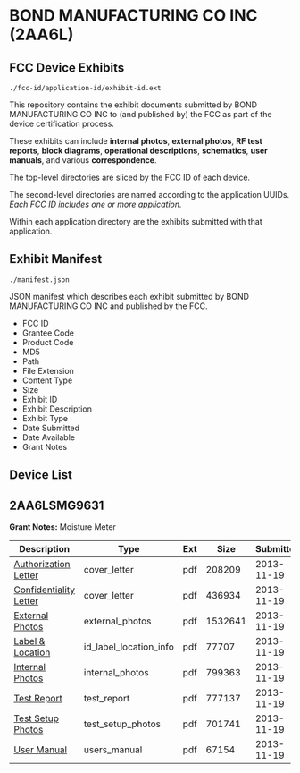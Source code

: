 # BOND MANUFACTURING CO INC (2AA6L)
## FCC Device Exhibits

```
./fcc-id/application-id/exhibit-id.ext
```

This repository contains the exhibit documents submitted by BOND MANUFACTURING CO INC to (and published by) the FCC as part of the device certification process.

These exhibits can include **internal photos**, **external photos**, **RF test reports**, **block diagrams**, **operational descriptions**, **schematics**, **user manuals**, and various **correspondence**.

The top-level directories are sliced by the FCC ID of each device.

The second-level directories are named according to the application UUIDs. *Each FCC ID includes one or more application.*

Within each application directory are the exhibits submitted with that application. 

## Exhibit Manifest

```
./manifest.json
```

JSON manifest which describes each exhibit submitted by BOND MANUFACTURING CO INC and published by the FCC.

- FCC ID
- Grantee Code
- Product Code
- MD5
- Path
- File Extension
- Content Type
- Size
- Exhibit ID
- Exhibit Description
- Exhibit Type
- Date Submitted
- Date Available
- Grant Notes

## Device List
## 2AA6LSMG9631
**Grant Notes:** Moisture Meter

| Description | Type | Ext | Size | Submitted | Available |
| ----------- | ---- | --- | ---- | --------- | --------- |
| [Authorization Letter](2AA6LSMG9631/04c4540dc390b67de8bebd7d1d2b0209/2122704.pdf) | cover_letter | pdf | 208209 | 2013-11-19 | 2013-11-20 |
| [Confidentiality Letter](2AA6LSMG9631/04c4540dc390b67de8bebd7d1d2b0209/2122705.pdf) | cover_letter | pdf | 436934 | 2013-11-19 | 2013-11-20 |
| [External Photos](2AA6LSMG9631/04c4540dc390b67de8bebd7d1d2b0209/2122706.pdf) | external_photos | pdf | 1532641 | 2013-11-19 | 2013-11-20 |
| [Label & Location](2AA6LSMG9631/04c4540dc390b67de8bebd7d1d2b0209/2122708.pdf) | id_label_location_info | pdf | 77707 | 2013-11-19 | 2013-11-20 |
| [Internal Photos](2AA6LSMG9631/04c4540dc390b67de8bebd7d1d2b0209/2122707.pdf) | internal_photos | pdf | 799363 | 2013-11-19 | 2013-11-20 |
| [Test Report](2AA6LSMG9631/04c4540dc390b67de8bebd7d1d2b0209/2122711.pdf) | test_report | pdf | 777137 | 2013-11-19 | 2013-11-20 |
| [Test Setup Photos](2AA6LSMG9631/04c4540dc390b67de8bebd7d1d2b0209/2122712.pdf) | test_setup_photos | pdf | 701741 | 2013-11-19 | 2013-11-20 |
| [User Manual](2AA6LSMG9631/04c4540dc390b67de8bebd7d1d2b0209/2122713.pdf) | users_manual | pdf | 67154 | 2013-11-19 | 2013-11-20 |
